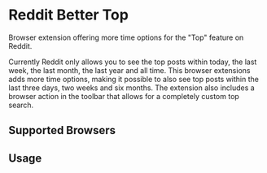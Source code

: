 # Reddit Better Top
Browser extension offering more time options for the "Top" feature on Reddit. 

Currently Reddit only allows you to see the top posts within today, the last week, the last month, the last year and all time. This browser extensions adds more time options, making it possible to also see top posts within the last three days, two weeks and six months. The extension also includes a browser action in the toolbar that allows for a completely custom top search.

## Supported Browsers

## Usage
